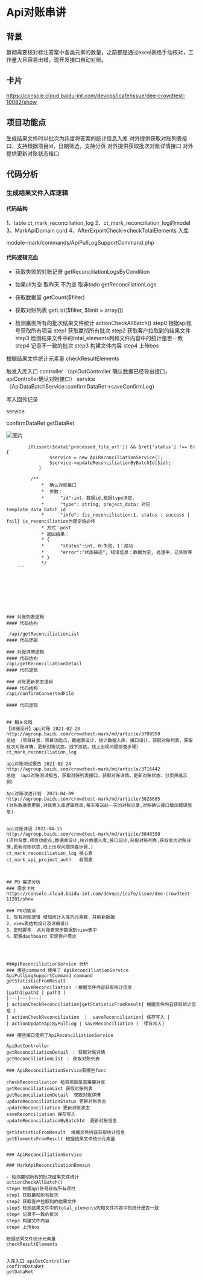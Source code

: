 # Api对账串讲
## 背景
赢彻需要核对标注答案中各类元素的数量，之前都是通过excel表格手动核对，工作量大且容易出错，现开发接口自动对账。
## 卡片
https://console.cloud.baidu-int.com/devops/icafe/issue/dee-crowdtest-10082/show
## 项目功能点
生成结果文件时以批次为纬度将答案的统计信息入库
对外提供获取对账列表接口，支持根据项目id，日期筛选，支持分页
对外提供获取批次对账详情接口
对外提供更新对账状态接口


##  代码分析
### 生成结果文件入库逻辑
#### 代码结构
1、table ct_mark_reconciliation_log
2、ct_mark_reconciliation_log的model
3、MarkApiDomain curd
4、AfterExportCheck->checkTotalElements 入库

module-mark/commands/ApiPullLogSupportCommand.php




#### 代码逻辑充血
- 获取失败的对账记录
getReconciliationLogsByCondition 

- 如果all为空 取昨天 不为空 取非todo
getReconciliationLogs

- 获取数据量
getCount($filter) 

- 获取对账列表
 getList($filter, $limit = array()) 

- 检测赢彻所有的批次结果文件统计
actionCheckAllBatch()
step0 根据api账号获取所有项目
step1 获取赢彻所有批次
step2 获取客户拉取到的结果文件
step3 检测结果文件中的total_elements列和文件内容中的统计是否一致
step4 记录不一致的批次
step3 构建文件内容
step4 上传bos

根据结果文件统计元素量
checkResultElements






触发入库入口 
controller （apiOutController 确认数据已经导出接口，apiController确认对账接口）
service （ApiDataBatchService::confirmDataRet->saveConfirmLog）

写入回传记录 





service 


confirmDataRet
getDataRet

![图片](http://bos.bj.bce-internal.sdns.baidu.com/agroup-bos-bj/bj-ee42687b232490673b4129e11a45594df6fbbd9a)

```
		if(isset($data['processed_file_url']) && $ret['status'] !== 0) {
                $service = new ApiReconciliationService();
                $service->updateReconciliationByBatchId($id);
            }
```


```
		 /**
		     *  确认对账接口
		     *  参数：
		     *      "id":int，数据id,根据type决定，
		     *      "type": string, project_data: 对应template_data_batch_id
		     *      "info": {is_reconciliation:1, status : success | fail} is_reconciliation为固定值必传
		     * 方式：post
		     * 返回结果：
		     * {
		     *      "status":int, 0:失败，1：成功
		     *      "error":"状态描述", 错误信息：数据为空, 处理中，已失败等
		     * }
		     */
    ```








### 对账列表逻辑
#### 代码结构

 /api/getReconciliationList 
#### 代码逻辑
 
### 对账详情逻辑
#### 代码结构
/api/getReconciliationDetail
#### 代码逻辑

### 对账更新状态逻辑
#### 代码结构
/api/confirmConvertedFile

#### 代码逻辑


## 相关文档
【详细设计】api对账 2021-02-23
http://agroup.baidu.com/crowdtest-mark/md/article/3709959
总结 （项目背景，项目功能点，数据表设计，统计数据入库，接口设计，获取对账列表，获取批次对账详情，更新对账状态，线下测试，线上出现问题排查步骤）
ct_mark_reconciliation_log

api对账测试报告 2021-02-24
http://agroup.baidu.com/crowdtest-mark/md/article/3716442 
总结 （api对账测试报告，获取对账列表接口，获取对账详情，更新对账状态，分页筛选示例）

Api对账改进计划  2021-04-09
http://agroup.baidu.com/crowdtest-mark/md/article/3826685 
(对账数据表更新,对账表入库逻辑修改,每天推送前一天的对账记录,对账确认接口增加错误信息)


api对账详设 2021-04-15
http://agroup.baidu.com/crowdtest-mark/md/article/3848399
(项目背景,项目功能点,数据表设计,统计数据入库,接口设计,获取对账列表,获取批次对账详情,更新对账状态,线上出现问题排查步骤,)
ct_mark_reconciliation_log 核心表
ct_mark_api_project_auth   权限表



## P0 需求分析
### 需求卡片
https://console.cloud.baidu-int.com/devops/icafe/issue/dee-crowdtest-11201/show

### P0功能点
1、现有对账逻辑 增加统计入库的元素数，并刷新数据
2、view表结构设计及详细设计
3、定时脚本  从对账表同步数据到view表中
4、配置dashboard 实现客户需求




##ApiReconciliationService 分析
### 哪些command 使用了 ApiReconciliationService
ApiPullLogSupportCommand command
getStatisticFromResult
      saveReconciliation ：根据文件内容获取统计信息
|path1|path2 | path3 |
|---|---|---|
| actionCheckReconciliation|getStatisticFromResult| 根据文件内容获取统计信息 | 
| actionCheckReconciliation  |  saveReconciliation| 保存写入 | 
| actionUpdateApiByPullLog | saveReconciliation |  保存写入| 

### 哪些接口使用了ApiReconciliationService

ApiOutController 
getReconciliationDetail ： 获取对账详情
getReconciliationList ： 获取对账列表

### ApiReconciliationService有哪些func

checkReconciliation 检测项目是否需要对账
getReconciliationList 获取对账列表
getReconciliationDetail  获取对账详情
updateReconciliationStatus 更新对账状态
updateReconciliation 更新对账状态
saveReconciliation 保存写入
updateReconciliationByBatchId  更新对账信息

getStatisticFromResult  根据文件内容获取统计信息
getElementsFromResult 根据结果文件统计元素量


### ApiReconciliationService

### MarkApiReconciliationDomain

- 检测赢彻所有的批次结果文件统计
actionCheckAllBatch()
step0 根据api账号获取所有项目
step1 获取赢彻所有批次
step2 获取客户拉取到的结果文件
step3 检测结果文件中的total_elements列和文件内容中的统计是否一致
step4 记录不一致的批次
step3 构建文件内容
step4 上传bos

根据结果文件统计元素量
checkResultElements


入库入口 apiOutController
confirmDataRet
getDataRet





